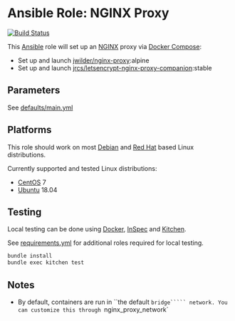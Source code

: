 # Ansible Role: NGINX Proxy

[![Build Status](https://travis-ci.com/KrautIT/ansible-role-nginx-proxy.svg?branch=master)](https://travis-ci.com/KrautIT/ansible-role-nginx-proxy)

This [Ansible](https://www.ansible.com/) role will set up an [NGINX](https://www.nginx.com/) proxy via [Docker Compose](https://docs.docker.com/compose/):

* Set up and launch [jwilder/nginx-proxy](https://github.com/jwilder/nginx-proxy):alpine
* Set up and launch [jrcs/letsencrypt-nginx-proxy-companion](https://github.com/JrCs/docker-letsencrypt-nginx-proxy-companion):stable

## Parameters

See [defaults/main.yml](defaults/main.yml)

## Platforms

This role should work on most [Debian](https://www.debian.org/) and [Red Hat](https://www.redhat.com/) based Linux distributions.

Currently supported and tested Linux distributions:

* [CentOS](https://www.centos.org/) 7
* [Ubuntu](https://www.ubuntu.com/) 18.04

## Testing

Local testing can be done using [Docker](https://www.docker.com/), [InSpec](https://www.inspec.io/) and [Kitchen](https://kitchen.ci/).

See [requirements.yml](requirements.yml) for additional roles required for local testing.

```bash
bundle install
bundle exec kitchen test
```
## Notes

- By default, containers are run in ``the default `bridge````` network. You can customize this through `nginx_proxy_network`
